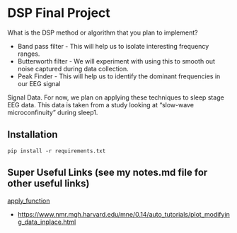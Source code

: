 # DSP Final Project

What is the DSP method or algorithm that you plan to implement?
* Band pass filter - This will help us to isolate interesting frequency ranges. 
* Butterworth filter - We will experiment with using this to smooth out noise captured during data collection.
* Peak Finder - This will help us to identify the dominant frequencies in our EEG signal

Signal Data.
For now, we plan on applying these techniques to sleep stage EEG data. This data is taken from a study looking at “slow-wave microconfinuity” during sleep1.

## Installation
`pip install -r requirements.txt`

## Super Useful Links (see my notes.md file for other useful links)
[apply_function](https://mne.tools/stable/generated/mne.io.Raw.html#mne.io.Raw.apply_function)
- https://www.nmr.mgh.harvard.edu/mne/0.14/auto_tutorials/plot_modifying_data_inplace.html